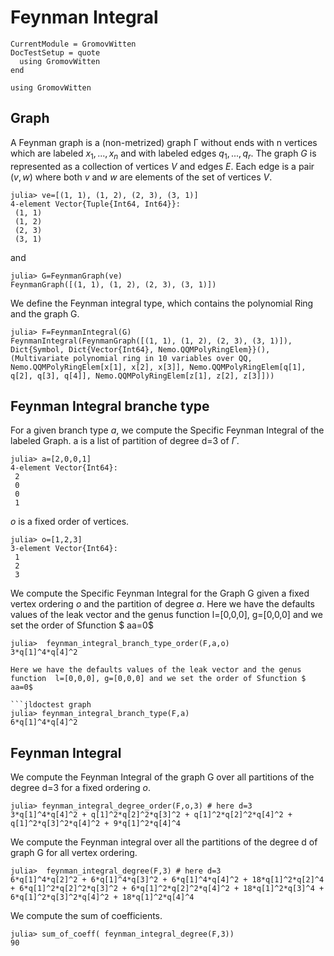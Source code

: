 # Feynman Integral

```@meta
CurrentModule = GromovWitten
DocTestSetup = quote
  using GromovWitten
end
```

```@setup TropicalFeynman
using GromovWitten
```

## Graph

A Feynman graph is a (non-metrized) graph Γ without ends with n vertices which are labeled $x_1, . . . , x_n$ and with labeled edges $q_1, . . . , q_r$.
The graph $G$ is represented as a collection of vertices $V$ and edges $E$. Each edge is a pair $(v,w)$ where both $v$ and $w$ are elements of the set of vertices $V$.

```jldoctest graph
julia> ve=[(1, 1), (1, 2), (2, 3), (3, 1)]
4-element Vector{Tuple{Int64, Int64}}:
 (1, 1)
 (1, 2)
 (2, 3)
 (3, 1)
```

and

```jldoctest graph
julia> G=FeynmanGraph(ve)
FeynmanGraph([(1, 1), (1, 2), (2, 3), (3, 1)])
```

We define the Feynman integral type, which contains the polynomial Ring and the graph G.

```jldoctest graph
julia> F=FeynmanIntegral(G)
FeynmanIntegral(FeynmanGraph([(1, 1), (1, 2), (2, 3), (3, 1)]), Dict{Symbol, Dict{Vector{Int64}, Nemo.QQMPolyRingElem}}(), (Multivariate polynomial ring in 10 variables over QQ, Nemo.QQMPolyRingElem[x[1], x[2], x[3]], Nemo.QQMPolyRingElem[q[1], q[2], q[3], q[4]], Nemo.QQMPolyRingElem[z[1], z[2], z[3]]))
```

## Feynman Integral branche type

For a given branch type $a$, we compute the Specific Feynman Integral of the labeled Graph.
a is a list of partition of degree d=3 of $\Gamma$.

```jldoctest graph
julia> a=[2,0,0,1]
4-element Vector{Int64}:
 2
 0
 0
 1
```

$o$ is a fixed order of vertices.

```jldoctest graph
julia> o=[1,2,3]
3-element Vector{Int64}:
 1
 2
 3
```

We compute the Specific Feynman Integral for the Graph G given a fixed vertex ordering $o$ and the partition of degree $a$.
Here we have the defaults values of the leak vector and the genus function  l=[0,0,0], g=[0,0,0] and we set the order of Sfunction $ aa=0$

```jldoctest graph
julia>  feynman_integral_branch_type_order(F,a,o)
3*q[1]^4*q[4]^2
```

```We compute the Specific Feynman Integral for the Graph G given a fixed partition of degree $a$ for all vertex ordering $o$.
Here we have the defaults values of the leak vector and the genus function  l=[0,0,0], g=[0,0,0] and we set the order of Sfunction $ aa=0$

```jldoctest graph
julia> feynman_integral_branch_type(F,a)
6*q[1]^4*q[4]^2
```

## Feynman Integral

We compute the  Feynman Integral of the graph G over all  partitions of the degree d=3  for a fixed ordering $o$.

```jldoctest graph
julia> feynman_integral_degree_order(F,o,3) # here d=3
3*q[1]^4*q[4]^2 + q[1]^2*q[2]^2*q[3]^2 + q[1]^2*q[2]^2*q[4]^2 + q[1]^2*q[3]^2*q[4]^2 + 9*q[1]^2*q[4]^4

```

We compute the Feynman integral over all the partitions of the degree d of graph G for all vertex ordering.

```jldoctest graph
julia>  feynman_integral_degree(F,3) # here d=3
6*q[1]^4*q[2]^2 + 6*q[1]^4*q[3]^2 + 6*q[1]^4*q[4]^2 + 18*q[1]^2*q[2]^4 + 6*q[1]^2*q[2]^2*q[3]^2 + 6*q[1]^2*q[2]^2*q[4]^2 + 18*q[1]^2*q[3]^4 + 6*q[1]^2*q[3]^2*q[4]^2 + 18*q[1]^2*q[4]^4
```

We compute the sum of coefficients.

```
julia> sum_of_coeff( feynman_integral_degree(F,3))
90
```
